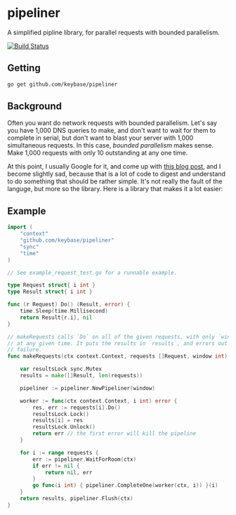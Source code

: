 # pipeliner

A simplified pipline library, for parallel requests with bounded parallelism.

[![Build Status](https://travis-ci.org/keybase/pipeliner.svg?branch=master)](https://travis-ci.org/keybase/pipeliner)

## Getting

```sh
go get github.com/keybase/pipeliner
```

## Background

Often you want do network requests with bounded parallelism. Let's say you have
1,000 DNS queries to make, and don't want to wait for them to complete in serial,
but don't want to blast your server with 1,000 simultaneous requests. In this case,
*bounded parallelism* makes sense. Make 1,000 requests with only 10 outstanding
at any one time.

At this point, I usually Google for it, and come up with [this blog post](https://blog.golang.org/pipelines), and I become slightly sad, because that is a lot of code to digest and
understand to do something that should be rather simple. It's not really the fault
of the languge, but more so the library. Here is a library that makes it a lot
easier:

## Example

```go
import (
	"context"
	"github.com/keybase/pipeliner"
	"sync"
	"time"
)

// See example_request_test.go for a runnable example.

type Request struct{ i int }
type Result struct{ i int }

func (r Request) Do() (Result, error) {
	time.Sleep(time.Millisecond)
	return Result{r.i}, nil
}

// makeRequests calls `Do` on all of the given requests, with only `window` outstanding
// at any given time. It puts the results in `results`, and errors out on the first
// failure.
func makeRequests(ctx context.Context, requests []Request, window int) (results []Result, err error) {

	var resultsLock sync.Mutex
	results = make([]Result, len(requests))

	pipeliner := pipeliner.NewPipeliner(window)

	worker := func(ctx context.Context, i int) error {
		res, err := requests[i].Do()
		resultsLock.Lock()
		results[i] = res
		resultsLock.Unlock()
		return err // the first error will kill the pipeline
	}

	for i := range requests {
		err := pipeliner.WaitForRoom(ctx)
		if err != nil {
			return nil, err
		}
		go func(i int) { pipeliner.CompleteOne(worker(ctx, i)) }(i)
	}
	return results, pipeliner.Flush(ctx)
}
```
